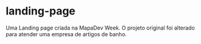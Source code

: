 # landing-page

Uma Landing page criada na MapaDev Week.
O projeto original foi alterado para atender uma empresa de artigos de banho.
